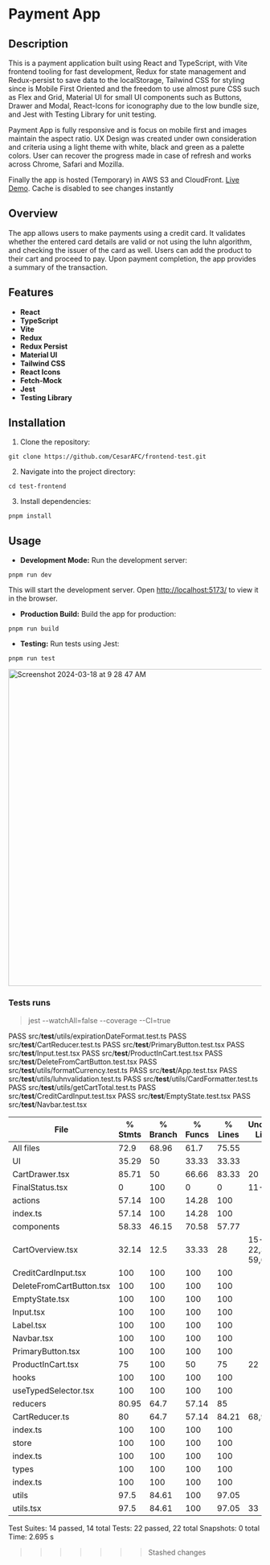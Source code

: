# Payment App

## Description

This is a payment application built using React and TypeScript, with Vite frontend tooling for fast development, Redux for state management and Redux-persist to save data to the localStorage, Tailwind CSS for styling since is Mobile First Oriented and the freedom to use almost pure CSS such as Flex and Grid, Material UI for small UI components such as Buttons, Drawer and Modal, React-Icons for iconography due to the low bundle size, and Jest with Testing Library for unit testing.

Payment App is fully responsive and is focus on mobile first and images maintain the aspect ratio. UX Design was created under own consideration and criteria using a light theme with white, black and green as a palette colors. User can recover the progress made in case of refresh and works across Chrome, Safari and Mozilla. 

Finally the app is hosted (Temporary) in AWS S3 and CloudFront. <a href="https://d1asmyu5mr5ep9.cloudfront.net" target="_blank">Live Demo</a>. Cache is disabled to see changes instantly 

## Overview

The app allows users to make payments using a credit card. It validates whether the entered card details are valid or not using the luhn algorithm, and checking the issuer of the card as well. Users can add the product to their cart and proceed to pay. Upon payment completion, the app provides a summary of the transaction.



## Features

-  **React**
-  **TypeScript** 
-  **Vite** 
-  **Redux**
-  **Redux Persist**
-  **Material UI** 
-  **Tailwind CSS**
-  **React Icons**
-  **Fetch-Mock**
-  **Jest**
-  **Testing Library**

## Installation  
1. Clone the repository:
```  
git clone https://github.com/CesarAFC/frontend-test.git
```
2. Navigate into the project directory:
```
cd test-frontend
```
3. Install dependencies:

```
pnpm install
```

## Usage

- **Development Mode:** Run the development server:
```
pnpm run dev
```
This will start the development server. Open [http://localhost:5173/](http://localhost:5173) to view it in the browser.

- **Production Build:** Build the app for production:
```
pnpm run build
```

- **Testing:** Run tests using Jest:
```
pnpm run test
```
<img width="630" alt="Screenshot 2024-03-18 at 9 28 47 AM" src="https://github.com/CesarAFC/frontend-test/assets/93958252/f684fd0e-ee5c-474b-b1b8-86ba1469dc65">

### Tests runs

> jest --watchAll=false --coverage --CI=true

 PASS  src/__test__/utils/expirationDateFormat.test.ts
 PASS  src/__test__/CartReducer.test.ts
 PASS  src/__test__/PrimaryButton.test.tsx
 PASS  src/__test__/Input.test.tsx
 PASS  src/__test__/ProductInCart.test.tsx
 PASS  src/__test__/DeleteFromCartButton.test.tsx
 PASS  src/__test__/utils/formatCurrency.test.ts
 PASS  src/__test__/App.test.tsx
 PASS  src/__test__/utils/luhnvalidation.test.ts
 PASS  src/__test__/utils/CardFormatter.test.ts
 PASS  src/__test__/utils/getCartTotal.test.ts
 PASS  src/__test__/CreditCardInput.test.tsx
 PASS  src/__test__/EmptyState.test.tsx
 PASS  src/__test__/Navbar.test.tsx

File                       | % Stmts | % Branch | % Funcs | % Lines | Uncovered Line #s 
---------------------------|---------|----------|---------|---------|-------------------
All files                  |    72.9 |    68.96 |    61.7 |   75.55 |                   
 UI                        |   35.29 |       50 |   33.33 |   33.33 |                   
  CartDrawer.tsx           |   85.71 |       50 |   66.66 |   83.33 | 20                
  FinalStatus.tsx          |       0 |      100 |       0 |       0 | 11-21             
 actions                   |   57.14 |      100 |   14.28 |     100 |                   
  index.ts                 |   57.14 |      100 |   14.28 |     100 |                   
 components                |   58.33 |    46.15 |   70.58 |   57.77 |                   
  CartOverview.tsx         |   32.14 |     12.5 |   33.33 |      28 | 15-22,35-59,63-69 
  CreditCardInput.tsx      |     100 |      100 |     100 |     100 |                   
  DeleteFromCartButton.tsx |     100 |      100 |     100 |     100 |                   
  EmptyState.tsx           |     100 |      100 |     100 |     100 |                   
  Input.tsx                |     100 |      100 |     100 |     100 |                   
  Label.tsx                |     100 |      100 |     100 |     100 |                   
  Navbar.tsx               |     100 |      100 |     100 |     100 |                   
  PrimaryButton.tsx        |     100 |      100 |     100 |     100 |                   
  ProductInCart.tsx        |      75 |      100 |      50 |      75 | 22                
 hooks                     |     100 |      100 |     100 |     100 |                   
  useTypedSelector.tsx     |     100 |      100 |     100 |     100 |                   
 reducers                  |   80.95 |     64.7 |   57.14 |      85 |                   
  CartReducer.ts           |      80 |     64.7 |   57.14 |   84.21 | 68,94,125         
  index.ts                 |     100 |      100 |     100 |     100 |                   
 store                     |     100 |      100 |     100 |     100 |                   
  index.ts                 |     100 |      100 |     100 |     100 |                   
 types                     |     100 |      100 |     100 |     100 |                   
  index.ts                 |     100 |      100 |     100 |     100 |                   
 utils                     |    97.5 |    84.61 |     100 |   97.05 |                   
  utils.tsx                |    97.5 |    84.61 |     100 |   97.05 | 33        

Test Suites: 14 passed, 14 total
Tests:       22 passed, 22 total
Snapshots:   0 total
Time:        2.695 s
>>>>>>> Stashed changes

